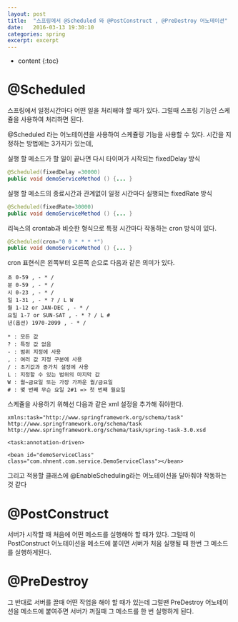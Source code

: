 ```yaml
---
layout: post
title:  "스프링에서 @Scheduled 와 @PostConstruct , @PreDestroy 어노테이션"
date:   2016-03-13 19:30:10
categories: spring
excerpt: excerpt
---
```



* content
{:toc}


# @Scheduled
스프링에서 일정시간마다 어떤 일을 처리해야 할 때가 있다.
그럴때 스프링 기능인 스케쥴을 사용하여 처리하면 된다.

@Scheduled 라는 어노테이션을 사용하여 스케쥴링 기능을 사용할 수 있다.
시간을 지정하는 방법에는 3가지가 있는데,

실행 할 메소드가 할 일이 끝나면 다시 타이머가 시작되는 fixedDelay 방식
```java
@Scheduled(fixedDelay =30000)
public void demoServiceMethod () {... }
```

실행 할 메소드의 종료시간과 관계없이 일정 시간마다 실행되는 fixedRate 방식
```java
@Scheduled(fixedRate=30000)
public void demoServiceMethod () {... }
```

리눅스의 crontab과 비슷한 형식으로 특정 시간마다 작동하는 cron 방식이 있다.
```java
@Scheduled(cron="0 0 * * * *")
public void demoServiceMethod () {... }
```

cron 표현식은 왼쪽부터 오른쪽 순으로 다음과 같은 의미가 있다.
```
초 0-59 , - * / 
분 0-59 , - * / 
시 0-23 , - * / 
일 1-31 , - * ? / L W
월 1-12 or JAN-DEC , - * / 
요일 1-7 or SUN-SAT , - * ? / L # 
년(옵션) 1970-2099 , - * /

* : 모든 값
? : 특정 값 없음
- : 범위 지정에 사용
, : 여러 값 지정 구분에 사용
/ : 초기값과 증가치 설정에 사용
L : 지정할 수 있는 범위의 마지막 값
W : 월~금요일 또는 가장 가까운 월/금요일
# : 몇 번째 무슨 요일 2#1 => 첫 번째 월요일
```

스케쥴을 사용하기 위해선 다음과 같은 xml 설정을 추가해 줘야한다.
```
xmlns:task="http://www.springframework.org/schema/task"
http://www.springframework.org/schema/task
http://www.springframework.org/schema/task/spring-task-3.0.xsd
```
```
<task:annotation-driven>
```
```
<bean id="demoServiceClass" class="com.nhnent.com.service.DemoServiceClass"></bean>
```

그리고 적용할 클래스에 @EnableScheduling라는 어노테이션을 달아줘야 작동하는 것 같다

# @PostConstruct
서버가 시작할 때 처음에 어떤 메소드를 실행해야 할 때가 있다. 그럴때 이 PostConstruct 어노테이션을 메소드에 붙이면 서버가 처음 실행될 때 한번 그 메소드를 실행하게된다.
# @PreDestroy
그 반대로 서버를 끌때 어떤 작업을 해야 할 때가 있는데 그럴땐 PreDestroy 어노테이션을 메소드에 붙여주면 서버가 꺼질때 그 메소드를 한 번 실행하게 된다.
